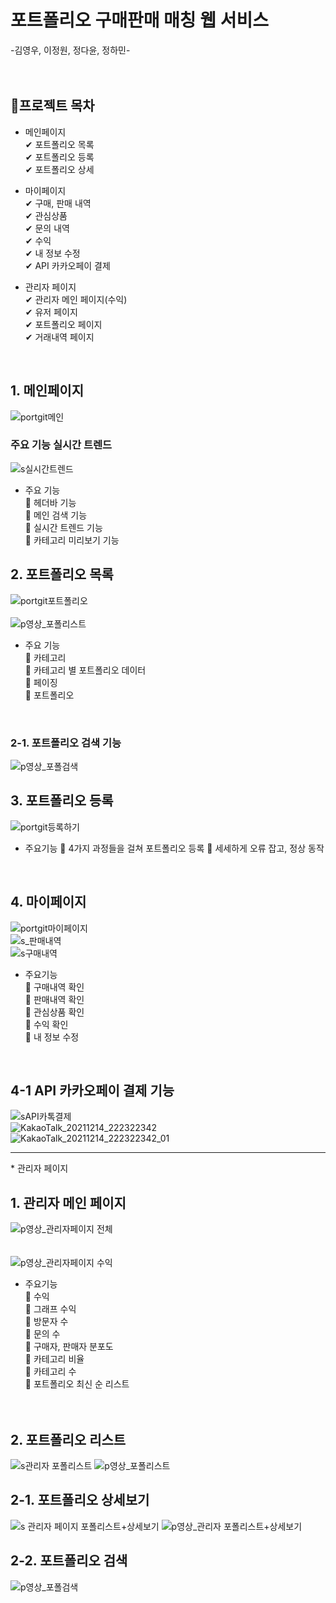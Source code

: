 # 포트폴리오 구매판매 매칭 웹 서비스
  -김영우, 이정원, 정다윤, 정하민-
<br>
<br>
<br>

## 📘프로젝트 목차
- 메인페이지 <br>
  ✔ 포트폴리오 목록 <br>
  ✔ 포트폴리오 등록 <br>
  ✔ 포트폴리오 상세 <br>

- 마이페이지 <br>
  ✔ 구매, 판매 내역 <br>
  ✔ 관심상품 <br>
  ✔ 문의 내역 <br>
  ✔ 수익 <br>
  ✔ 내 정보 수정 <br>
  ✔ API 카카오페이 결제 <br>

- 관리자 페이지 <br>
  ✔ 관리자 메인 페이지(수익) <br>
  ✔ 유저 페이지 <br>
  ✔ 포트폴리오 페이지 <br>
  ✔ 거래내역 페이지 <br>
<br>

## 1. 메인페이지 
![portgit메인](https://user-images.githubusercontent.com/80952596/145715130-9482dbd0-6399-412e-8eed-e03eda8a5c9f.PNG)
### 주요 기능 실시간 트렌드
![s실시간트렌드](https://user-images.githubusercontent.com/80952596/146004432-e54ab9b0-6b31-4f65-a6e8-8efb825a6bac.PNG)
- 주요 기능 <br>
  📒 헤더바 기능 <br>
  📒 메인 검색 기능 <br>
  📒 실시간 트렌드 기능 <br>
  📒 카테고리 미리보기 기능 <br>


## 2. 포트폴리오 목록
![portgit포트폴리오](https://user-images.githubusercontent.com/80952596/145715442-f87ca2d6-18c1-4b53-9f7a-8dd9f06d062a.PNG) <br><br>
![p영상_포폴리스트](https://user-images.githubusercontent.com/80952596/146004614-5a6f2b60-2cd2-45e1-8b4d-6f7ecfb73718.gif)
- 주요 기능 <br>
  📕 카테고리 <br>
  📕 카테고리 별 포트폴리오 데이터 <br>
  📕 페이징 <br>
  📕 포트폴리오 <br>
<br>

### 2-1. 포트폴리오 검색 기능
![p영상_포폴검색](https://user-images.githubusercontent.com/80952596/146004647-09bac980-6dc1-4fde-826c-812dc0fbef48.gif)
<br>

## 3. 포트폴리오 등록
![portgit등록하기](https://user-images.githubusercontent.com/80952596/145715538-951b1f25-905e-4e76-acfd-be18ccbba7fb.PNG)
- 주요기능
  📘 4가지 과정들을 걸쳐 포트폴리오 등록
  📘 세세하게 오류 잡고, 정상 동작
<br>

## 4. 마이페이지
![portgit마이페이지](https://user-images.githubusercontent.com/80952596/145715547-13720924-132b-4f79-9cfa-3574794bccce.PNG)<br>
![s_판매내역](https://user-images.githubusercontent.com/80952596/146004476-392945ec-9796-4aab-8dca-c67653eb2b47.PNG)<br>
![s구매내역](https://user-images.githubusercontent.com/80952596/146004483-31f81412-b714-4f98-b69d-29949f0d875e.PNG)<br>
- 주요기능 <br>
  📗 구매내역 확인 <br>
  📗 판매내역 확인 <br>
  📗 관심상품 확인 <br>
  📗 수익 확인 <br>
  📗 내 정보 수정 <br>
 <br>
 
 ## 4-1 API 카카오페이 결제 기능
 ![sAPI카톡결제](https://user-images.githubusercontent.com/80952596/146004461-6a6b741e-68d6-4986-96ac-7920b9c8ee20.PNG)
 <br>
![KakaoTalk_20211214_222322342](https://user-images.githubusercontent.com/80952596/146007016-7b5b420c-bcbb-4de1-a2fd-93831f168d58.jpg)
<br>
![KakaoTalk_20211214_222322342_01](https://user-images.githubusercontent.com/80952596/146007023-06f6de26-a9fc-45a2-a25b-bc1d5f0923d4.jpg)
<br>

<hr>
* 관리자 페이지

## 1. 관리자 메인 페이지
![p영상_관리자페이지 전체](https://user-images.githubusercontent.com/80952596/146004687-e17c0265-12e4-4e18-8c1f-8cd720fe865d.gif) <br><br><br>
![p영상_관리자페이지 수익](https://user-images.githubusercontent.com/80952596/146004682-17246fab-4596-42fc-8997-694f8302fd4c.gif) <br>
- 주요기능<br>
  📒 수익<br>
  📒 그래프 수익<br>
  📒 방문자 수<br>
  📒 문의 수<br>
  📒 구매자, 판매자 분포도<br>
  📒 카테고리 비율 <br>
  📒 카테고리 수<br>
  📒 포트폴리오 최신 순 리스트<br><br><br>
  
  
## 2. 포트폴리오 리스트
![s관리자 포폴리스트](https://user-images.githubusercontent.com/80952596/146004509-98e3d2b2-c0ca-4dc3-9a02-9cb2705e9090.PNG)
![p영상_포폴리스트](https://user-images.githubusercontent.com/80952596/146004614-5a6f2b60-2cd2-45e1-8b4d-6f7ecfb73718.gif)



## 2-1. 포트폴리오 상세보기
![s 관리자 페이지 포폴리스트+상세보기](https://user-images.githubusercontent.com/80952596/146004523-2ae33082-74da-40e3-9333-31a4b739204d.PNG)
![p영상_관리자 포폴리스트+상세보기](https://user-images.githubusercontent.com/80952596/146004717-e5dfdd33-3ddf-4f57-accc-91e2bdd88823.gif)



## 2-2. 포트폴리오 검색
![p영상_포폴검색](https://user-images.githubusercontent.com/80952596/146004647-09bac980-6dc1-4fde-826c-812dc0fbef48.gif)


